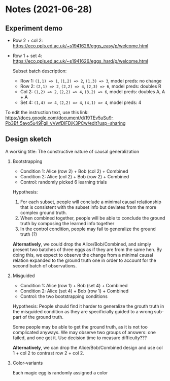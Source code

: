 
# Notes (2021-06-28)

## Experiment demo

- Row 2 + col 2: <https://eco.ppls.ed.ac.uk/~s1941626/eggs_easy/p/welcome.html>
- Row 1 + set 4: <https://eco.ppls.ed.ac.uk/~s1941626/eggs_hard/p/welcome.html>

  Subset batch description:

  - Row 1: `(1,1) => 1`, `(1,2) => 2`, `(1,3) => 3`, model preds: no change
  - Row 2: `(2,1) => 2`, `(2,2) => 4`, `(2,3) => 6`, model preds: doubles R
  - Col 2: `(1,2) => 2`, `(2,2) => 4`, `(3,2) => 6`, model preds: doubles A, A + A
  - Set 4: `(1,4) => 4`, `(2,2) => 4`, `(4,1) => 4`, model preds: 4

To edit the instruction text, use this link: <https://docs.google.com/document/d/19TEv5uSu9-Pb3Bf_5ayo5u49FgiI_vVwfDIFDjK3PCw/edit?usp=sharing>

## Design sketch

A working title: The constructive nature of causal generalization

1. Bootstrapping

   - Condition 1: Alice (row 2) + Bob (col 2) + Combined
   - Condition 2: Alice (col 2) + Bob (row 2) + Combined
   - Control: randomly picked 6 learning trials

   Hypothesis:

   1. For each subset, people will conclude a minimal causal relationship that is consistent with the subset info but deviates from the more complex ground truth.
   2. When combined together, people will be able to conclude the ground truth by composing the learned info together
   3. In the control condition, people may fail to generalize the ground truth (?)

   **Alternatively**, we could drop the Alice/Bob/Combined, and simply present two batches of three eggs as if they are from the same hen. By doing this, we expect to observe the change from a minimal causal relation expanded to the ground truth one in order to account for the second batch of observations.

2. Misguided

   - Condition 1: Alice (row 1) + Bob (set 4) + Combined
   - Condition 2: Alice (set 4) + Bob (row 1) + Combined
   - Control: the two bootstrapping conditions

   Hypothesis: People should find it harder to generalize the grouth truth in the misguided condition as they are specificially guided to a wrong sub-part of the ground truth.

   Some people may be able to get the ground truth, as it is not too complicated anyways. We may observe two groups of answers: one failed, and one got it. Use decision time to measure difficulty???

   **Alternatively**, we can drop the Alice/Bob/Combined design and use col 1 + col 2 to contrast row 2 + col 2.

3. Color-variants

   Each magic egg is randomly assigned a color
